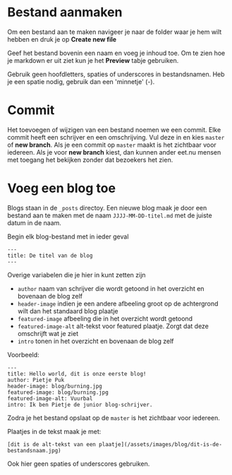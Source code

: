 # Bestand aanmaken
Om een bestand aan te maken navigeer je naar de folder waar je hem wilt hebben en druk je op **Create new file**

Geef het bestand bovenin een naam en voeg je inhoud toe. Om te zien hoe je markdown er uit ziet kun je het **Preview** tabje gebruiken.

Gebruik geen hoofdletters, spaties of underscores in bestandsnamen. Heb je een spatie nodig, gebruik dan een 'minnetje' (-).

# Commit
Het toevoegen of wijzigen van een bestand noemen we een commit. Elke commit heeft een schrijver en een omschrijving. Vul deze in en kies `master` of **new branch**. Als je een commit op `master` maakt is het zichtbaar voor iedereen. Als je voor **new branch** kiest, dan kunnen ander eet.nu mensen met toegang het bekijken zonder dat bezoekers het zien.

# Voeg een blog toe
Blogs staan in de `_posts` directoy. Een nieuwe blog maak je door een bestand aan te maken met de naam `JJJJ-MM-DD-titel.md` met de juiste datum in de naam.

Begin elk blog-bestand met in ieder geval
```
---
title: De titel van de blog
---
```

Overige variabelen die je hier in kunt zetten zijn
- `author` naam van schrijver die wordt getoond in het overzicht en bovenaan de blog zelf
- `header-image` indien je een andere afbeeling groot op de achtergrond wilt dan het standaard blog plaatje
- `featured-image` afbeeling die in het overzicht wordt getoond
- `featured-image-alt` alt-tekst voor featured plaatje. Zorgt dat deze omschrijft wat je ziet
- `intro` tonen in het overzicht en bovenaan de blog zelf

Voorbeeld:
```
---
title: Hello world, dit is onze eerste blog!
author: Pietje Puk
header-image: blog/burning.jpg
featured-image: blog/burning.jpg
featured-image-alt: Vuurbal
intro: Ik ben Pietje de junior blog-schrijver.
```

Zodra je het bestand opslaat op de `master` is het zichtbaar voor iedereen.

Plaatjes in de tekst maak je met:
```
[dit is de alt-tekst van een plaatje](/assets/images/blog/dit-is-de-bestandsnaam.jpg)
```

Ook hier geen spaties of underscores gebruiken.
